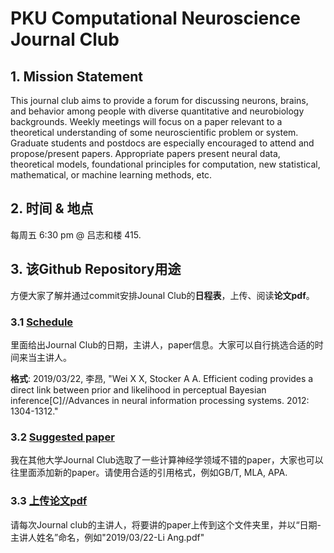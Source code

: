 # PKU Computational Neuroscience Journal Club

## 1. Mission Statement

This journal club aims to provide a forum for discussing neurons, brains, and behavior among people with diverse quantitative and neurobiology backgrounds. Weekly meetings will focus on a paper relevant to a theoretical understanding of some neuroscientific problem or system. Graduate students and postdocs are especially encouraged to attend and propose/present papers. Appropriate papers present neural data, theoretical models, foundational principles for computation, new statistical, mathematical, or machine learning methods, etc.

## 2. 时间 & 地点

每周五 6:30 pm @ 吕志和楼 415.

## 3. 该Github Repository用途

方便大家了解并通过commit安排Jounal Club的**日程表**，上传、阅读**论文pdf**。


### 3.1 [Schedule](https://github.com/AmazingAng/PKU-Computational-Neuroscience-Journal-Club/blob/master/Schedule.md)

里面给出Journal Club的日期，主讲人，paper信息。大家可以自行挑选合适的时间来当主讲人。

**格式**: 2019/03/22, 李昂, "Wei X X, Stocker A A. Efficient coding provides a direct link between prior and likelihood in perceptual Bayesian inference[C]//Advances in neural information processing systems. 2012: 1304-1312."


### 3.2 [Suggested paper](https://github.com/AmazingAng/PKU-Computational-Neuroscience-Journal-Club/blob/master/Suggested%20Papers.md)

我在其他大学Journal Club选取了一些计算神经学领域不错的paper，大家也可以往里面添加新的paper。请使用合适的引用格式，例如GB/T, MLA, APA.

### 3.3 [上传论文pdf](https://github.com/AmazingAng/PKU-Computational-Neuroscience-Journal-Club/tree/master/papers)

请每次Journal club的主讲人，将要讲的paper上传到这个文件夹里，并以“日期-主讲人姓名”命名，例如"2019/03/22-Li Ang.pdf"

